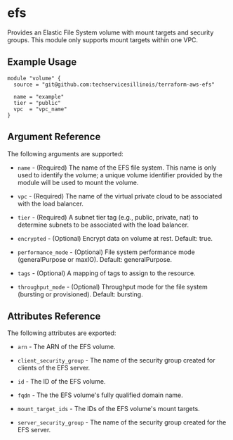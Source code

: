 # efs

Provides an Elastic File System volume with mount targets and security groups.
This module only supports mount targets within one VPC.

Example Usage
-----------------

```hcl
module "volume" {
  source = "git@github.com:techservicesillinois/terraform-aws-efs"

  name = "example"
  tier = "public"
  vpc  = "vpc_name"
}
```

Argument Reference
-----------------

The following arguments are supported:

* `name` - (Required) The name of the EFS file system. This name is only
used to identify the volume; a unique volume identifier provided by
the module will be used to mount the volume.

* `vpc` - (Required) The name of the virtual private cloud to be
associated with the load balancer.

* `tier` - (Required) A subnet tier tag (e.g., public, private,
nat) to determine subnets to be associated with the load balancer.

* `encrypted` - (Optional) Encrypt data on volume at rest. Default: true.

* `performance_mode` - (Optional) File system performance mode
(generalPurpose or maxIO). Default: generalPurpose.

* `tags` - (Optional) A mapping of tags to assign to the resource.

* `throughput_mode` - (Optional) Throughput mode for the file system
(bursting or provisioned). Default: bursting.

Attributes Reference
--------------------

The following attributes are exported:

* `arn` - The ARN of the EFS volume.

* `client_security_group` - The name of the security group created for
clients of the EFS server.

* `id` - The ID of the EFS volume.

* `fqdn` - The the EFS volume's fully qualified domain name.

* `mount_target_ids` - The IDs of the EFS volume's mount targets.

* `server_security_group` - The name of the security group created for
the EFS server.
